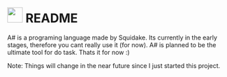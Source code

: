 # <img src="https://docs.google.com/drawings/d/e/2PACX-1vRcfRi4TazrijQqbHta-CKMR_-a5BP1EwBwM7GnrV4RWDnI9tNEKVbIflfIWZi-5ioQY6TIRi-gj_se/pub?w=1440&amp;h=1440" height="35"> README
A# is a programing language made by Squidake. Its currently in the early stages, therefore you cant really use it (for now). A# is planned to be the ultimate tool for do task. Thats it for now :)

Note: Things will change in the near future since I just started this project.
